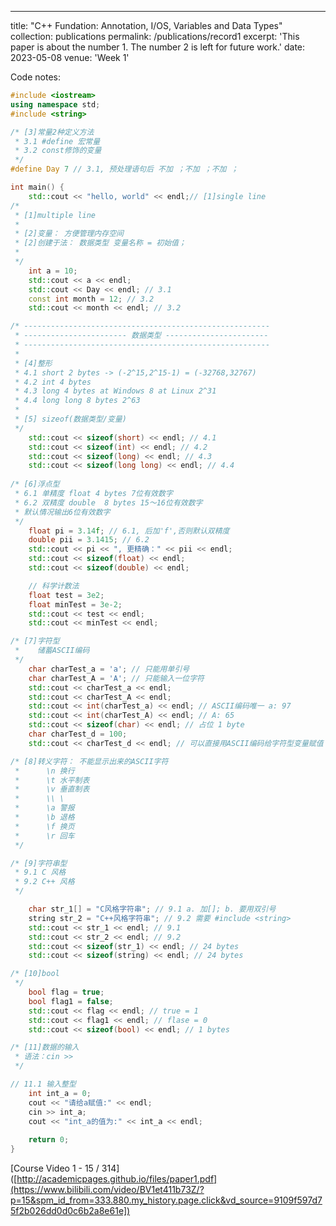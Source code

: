 ---
title: "C++ Fundation: Annotation, I/OS, Variables and Data Types"
collection: publications
permalink: /publications/record1
excerpt: 'This paper is about the number 1. The number 2 is left for future work.'
date: 2023-05-08
venue: 'Week 1'



<!-- paperurl: 'http://academicpages.github.io/files/paper1.pdf' -->
<!-- citation: 'Your Name, You. (2009). &quot;Paper Title Number 1.&quot; <i>Journal 1</i>. 1(1).'-->

Code notes:
```cpp
#include <iostream>
using namespace std;
#include <string>

/* [3]常量2种定义方法
 * 3.1 #define 宏常量
 * 3.2 const修饰的变量
 */
#define Day 7 // 3.1, 预处理语句后 不加 ；不加 ；不加 ；

int main() {
    std::cout << "hello, world" << endl;// [1]single line 
/* 
 * [1]multiple line
 *
 * [2]变量： 方便管理内存空间
 * [2]创建于法： 数据类型 变量名称 = 初始值；
 * 
 */
    int a = 10;
    std::cout << a << endl;
    std::cout << Day << endl; // 3.1
    const int month = 12; // 3.2
    std::cout << month << endl; // 3.2

/* -------------------------------------------------------
 * ----------------------- 数据类型 -----------------------
 * -------------------------------------------------------
 * 
 * [4]整形
 * 4.1 short 2 bytes -> (-2^15,2^15-1) = (-32768,32767)
 * 4.2 int 4 bytes
 * 4.3 long 4 bytes at Windows 8 at Linux 2^31
 * 4.4 long long 8 bytes 2^63
 * 
 * [5] sizeof(数据类型/变量) 
 */
    std::cout << sizeof(short) << endl; // 4.1
    std::cout << sizeof(int) << endl; // 4.2
    std::cout << sizeof(long) << endl; // 4.3
    std::cout << sizeof(long long) << endl; // 4.4
    
/* [6]浮点型
 * 6.1 单精度 float 4 bytes 7位有效数字
 * 6.2 双精度 double  8 bytes 15～16位有效数字
 * 默认情况输出6位有效数字
 */
    float pi = 3.14f; // 6.1, 后加'f',否则默认双精度
    double pii = 3.1415; // 6.2
    std::cout << pi << ", 更精确：" << pii << endl; 
    std::cout << sizeof(float) << endl; 
    std::cout << sizeof(double) << endl; 

    // 科学计数法
    float test = 3e2;
    float minTest = 3e-2;
    std::cout << test << endl; 
    std::cout << minTest << endl; 

/* [7]字符型
 *    储蓄ASCII编码
 */
    char charTest_a = 'a'; // 只能用单引号
    char charTest_A = 'A'; // 只能输入一位字符
    std::cout << charTest_a << endl; 
    std::cout << charTest_A << endl; 
    std::cout << int(charTest_a) << endl; // ASCII编码唯一 a: 97
    std::cout << int(charTest_A) << endl; // A: 65
    std::cout << sizeof(char) << endl; // 占位 1 byte
    char charTest_d = 100;
    std::cout << charTest_d << endl; // 可以直接用ASCII编码给字符型变量赋值

/* [8]转义字符： 不能显示出来的ASCII字符
 *      \n 换行
 *      \t 水平制表
 *      \v 垂直制表
 *      \\ \
 *      \a 警报
 *      \b 退格
 *      \f 换页
 *      \r 回车
 */

/* [9]字符串型
 * 9.1 C 风格
 * 9.2 C++ 风格
 */

    char str_1[] = "C风格字符串"; // 9.1 a. 加[]; b. 要用双引号
    string str_2 = "C++风格字符串"; // 9.2 需要 #include <string>
    std::cout << str_1 << endl; // 9.1
    std::cout << str_2 << endl; // 9.2
    std::cout << sizeof(str_1) << endl; // 24 bytes
    std::cout << sizeof(string) << endl; // 24 bytes

/* [10]bool
 */
    bool flag = true;
    bool flag1 = false;
    std::cout << flag << endl; // true = 1
    std::cout << flag1 << endl; // flase = 0
    std::cout << sizeof(bool) << endl; // 1 bytes

/* [11]数据的输入
 * 语法：cin >>
 */

// 11.1 输入整型
    int int_a = 0;
    cout << "请给a赋值:" << endl;
    cin >> int_a;
    cout << "int_a的值为:" << int_a << endl;
    
    return 0;
} 
```

[Course Video 1 - 15 / 314]([http://academicpages.github.io/files/paper1.pdf](https://www.bilibili.com/video/BV1et411b73Z/?p=15&spm_id_from=333.880.my_history.page.click&vd_source=9109f597d75f2b026dd0d0c6b2a8e61e])

<!-- Recommended citation: Your Name, You. (2009). "Paper Title Number 1." <i>Journal 1</i>. 1(1). -->
